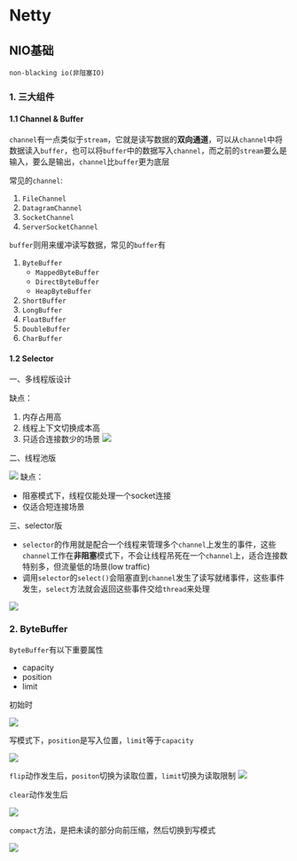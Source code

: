 # Netty
## NIO基础
```non-blacking io(非阻塞IO)```
### 1. 三大组件
#### 1.1 Channel & Buffer
```channel```有一点类似于```stream```，它就是读写数据的**双向通道**，可以从```channel```中将数据读入```buffer```，也可以将```buffer```中的数据写入```channel```，而之前的```stream```要么是输入，要么是输出，```channel```比```buffer```更为底层

常见的```channel```:

1. ```FileChannel```
2. ```DatagramChannel```
3. ```SocketChannel```
4. ```ServerSocketChannel```
   
```buffer```则用来缓冲读写数据，常见的```buffer```有

1. ```ByteBuffer```
   * ```MappedByteBuffer```
   * ```DirectByteBuffer```
   * ```HeapByteBuffer```
2. ```ShortBuffer```
3. ```LongBuffer```
4. ```FloatBuffer```
5. ```DoubleBuffer```
6. ```CharBuffer```
#### 1.2 Selector
一、多线程版设计

缺点：
1. 内存占用高
2. 线程上下文切换成本高
3. 只适合连接数少的场景
![](images/netty/1-1.png)

二、线程池版

![](images/netty/1-2.png)
缺点：
* 阻塞模式下，线程仅能处理一个socket连接
* 仅适合短连接场景

三、selector版
* ```selector```的作用就是配合一个线程来管理多个```channel```上发生的事件，这些```channel```工作在**非阻塞**模式下，不会让线程吊死在一个```channel```上，适合连接数特别多，但流量低的场景(low traffic)
* 调用```selector```的```select()```会阻塞直到```channel```发生了读写就绪事件，这些事件发生，```select```方法就会返回这些事件交给```thread```来处理
  
![](images/netty/1-3.png)

### 2. ByteBuffer
```ByteBuffer```有以下重要属性
* capacity
* position
* limit
  
初始时

![](images/netty/2-1.png)

写模式下，```position```是写入位置，```limit```等于```capacity```

![](images/netty/2-2.png)

```flip```动作发生后，```positon```切换为读取位置，```limit```切换为读取限制
![](images/netty/2-3.png)

```clear```动作发生后

![](images/netty/2-3.png)

```compact```方法，是把未读的部分向前压缩，然后切换到写模式

![](images/netty/2-4.png)


  